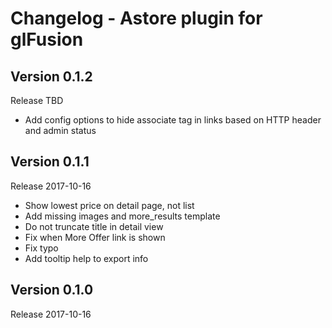 # Changelog - Astore plugin for glFusion

## Version 0.1.2
Release TBD
- Add config options to hide associate tag in links based on HTTP header and admin status

## Version 0.1.1
Release 2017-10-16
- Show lowest price on detail page, not list
- Add missing images and more_results template
- Do not truncate title in detail view
- Fix when More Offer link is shown
- Fix typo
- Add tooltip help to export info

## Version 0.1.0
Release 2017-10-16
